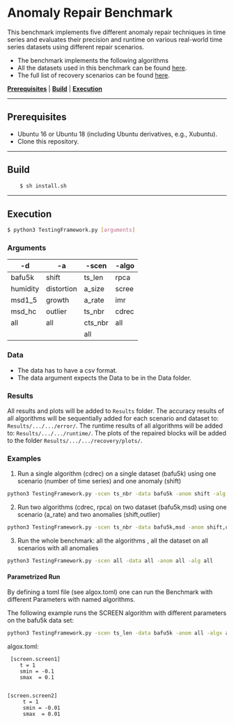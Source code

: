 # Anomaly Repair Benchmark 
This benchmark implements five different anomaly repair techniques in time series and evaluates their precision and runtime on various real-world time series datasets using different repair scenarios.

- The benchmark implements the following algorithms
- All the datasets used in this benchmark can be found [here](https://github.com/althausLuca/RepairBenchmark/tree/master/Data).
- The full list of recovery scenarios can be found [here](https://github.com/eXascaleInfolab/bench-vldb20/blob/master/TestingFramework/README.md).


[**Prerequisites**](#prerequisites) | [**Build**](#build) | [**Execution**](#execution) 

___

## Prerequisites
- Ubuntu 16 or Ubuntu 18 (including Ubuntu derivatives, e.g., Xubuntu).
- Clone this repository.

___

## Build
```bash
    $ sh install.sh
```
___
## Execution
```bash
$ python3 TestingFramework.py [arguments]
```
### Arguments


 | -d  | -a  | -scen | -algo | 
 | -------- | -------- | -------- | -------- | 
 | bafu5k     | shift |ts_len| rpca
 | humidity    |distortion |  a_size | scree
 | msd1_5          | growth | a_rate | imr
 | msd_hc     | outlier | ts_nbr | cdrec
 | all       |all  | cts_nbr | all
 |            |  | all | 


### Data

- The data has to have a csv format.
- The data argument expects the Data to be in the Data folder.


### Results
All results and plots will be added to `Results` folder. The accuracy results of all algorithms will be sequentially added for each scenario and dataset to: `Results/.../.../error/`. The runtime results of all algorithms will be added to: `Results/.../.../runtime/`. The plots of the repaired blocks will be added to the folder `Results/.../.../recovery/plots/`.


### Examples
1.  Run a single algorithm (cdrec) on a single dataset (bafu5k) using one scenario (number of time series) and one anomaly (shift)

```bash
python3 TestingFramework.py -scen ts_nbr -data bafu5k -anom shift -alg cdrec
```
2. Run two algorithms (cdrec, rpca) on two dataset (bafu5k,msd) using one scenario (a_rate) and two anomalies (shift,outlier)

```bash
python3 TestingFramework.py -scen ts_nbr -data bafu5k,msd -anom shift,outlier -alg cdrec,rpca
```
 3. Run the whole benchmark: all the algorithms , all the dataset on all scenarios with all anomalies

```bash
python3 TestingFramework.py -scen all -data all -anom all -alg all
```

#### Parametrized Run
  By defining a toml file (see algox.toml) one can run the Benchmark with different Parameters 
  with named algorithms.
 
  The following example runs the SCREEN  algorithm with different parameters on the bafu5k data set:
```bash
python3 TestingFramework.py -scen ts_len -data bafu5k -anom all -algx algox
```
algox.toml:
```tom
 [screen.screen1]
    t = 1
    smin = -0.1
    smax  = 0.1


[screen.screen2]
     t = 1
     smin = -0.01
     smax  = 0.01
```